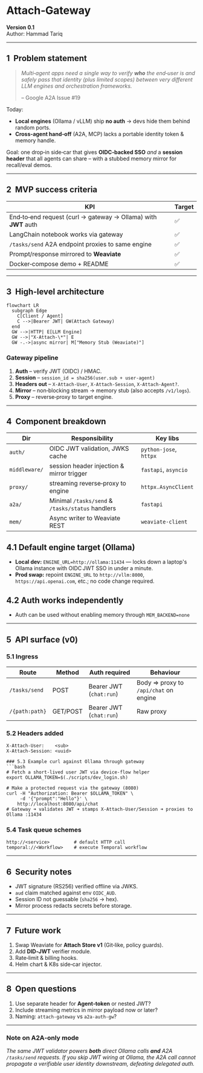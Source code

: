 # Attach‑Gateway 

**Version 0.1**  
Author: Hammad Tariq

---

## 1  Problem statement

> *Multi‑agent apps need a single way to verify **who** the end‑user is and safely pass that identity (plus limited scopes) between very different LLM engines and orchestration frameworks.*
>
>  – Google A2A Issue #19

Today:
- **Local engines** (Ollama / vLLM) ship **no auth** → devs hide them behind random ports.
- **Cross‑agent hand‑off** (A2A, MCP) lacks a portable identity token & memory handle.

Goal: one drop‑in side‑car that gives **OIDC‑backed SSO** *and* a **session header** that all agents can share – with a stubbed memory mirror for recall/eval demos.

---

## 2  MVP success criteria

| KPI | Target |
|-----|--------|
| End‑to‑end request \(curl → gateway → Ollama\) with **JWT** auth | ✅ |
| LangChain notebook works via gateway | ✅ |
| `/tasks/send` A2A endpoint proxies to same engine | ✅ |
| Prompt/response mirrored to **Weaviate** | ✅ |
| Docker‑compose demo + README | ✅ |

---

## 3  High‑level architecture

```mermaid
flowchart LR
  subgraph Edge
    C[Client / Agent]
    C -->|Bearer JWT| GW(Attach Gateway)
  end
  GW -->|HTTP| E[LLM Engine]
  GW -->|"X-Attach-\*"| E
  GW -.->|async mirror| M["Memory Stub (Weaviate)"]
```

### Gateway pipeline
1. **Auth** – verify JWT (OIDC) / HMAC.
2. **Session** – `session_id = sha256(user.sub + user‑agent)`
3. **Headers out** – `X-Attach-User`, `X-Attach-Session`, `X-Attach-Agent?`.
4. **Mirror** – non‑blocking stream → memory stub (also accepts `/v1/logs`).
5. **Proxy** – reverse‑proxy to target engine.

---

## 4  Component breakdown

| Dir | Responsibility | Key libs |
|-----|----------------|----------|
| `auth/` | OIDC JWT validation, JWKS cache | `python‑jose`, `httpx` |
| `middleware/` | session header injection & mirror trigger | `fastapi`, `asyncio` |
| `proxy/` | streaming reverse‑proxy to engine | `httpx.AsyncClient` |
| `a2a/` | Minimal `/tasks/send` & `/tasks/status` handlers | `fastapi` |
| `mem/` | Async writer to Weaviate REST | `weaviate‑client` |

## 4.1 Default engine target (Ollama)
* **Local dev:** `ENGINE_URL=http://ollama:11434` — locks down a laptop's Ollama instance with OIDC JWT SSO in under a minute.
* **Prod swap:** repoint `ENGINE_URL` to `http://vllm:8000`, `https://api.openai.com`, etc.; no code change required.

## 4.2 Auth works independently
* Auth can be used without enabling memory through `MEM_BACKEND=none`

---

## 5  API surface (v0)

### 5.1 Ingress

| Route | Method | Auth required | Behaviour |
|-------|--------|---------------|-----------|
| `/tasks/send` | POST | Bearer JWT (`chat:run`) | Body ⇒ proxy to `/api/chat` on engine |
| `/{path:path}` | GET/POST | Bearer JWT (`chat:run`) | Raw proxy |

### 5.2 Headers added

```
X-Attach-User:    <sub>
X-Attach-Session: <uuid>

### 5.3 Example curl against Ollama through gateway
```bash
# Fetch a short‑lived user JWT via device‑flow helper
export OLLAMA_TOKEN=$(./scripts/dev_login.sh)

# Make a protected request via the gateway (8080)
curl -H "Authorization: Bearer $OLLAMA_TOKEN" \
     -d '{"prompt":"Hello"}' \
    http://localhost:8080/api/chat
# Gateway ➜ validates JWT ➜ stamps X‑Attach‑User/Session ➜ proxies to Ollama :11434
```

### 5.4 Task queue schemes

```
http://<service>         # default HTTP call
temporal://<Workflow>    # execute Temporal workflow
```

---

## 6  Security notes

* JWT signature (RS256) verified offline via JWKS.
* `aud` claim matched against env `OIDC_AUD`.
* Session ID not guessable (`sha256` → hex).
* Mirror process redacts secrets before storage.

---

## 7  Future work

1. Swap Weaviate for **Attach Store v1** (Git‑like, policy guards).
2. Add **DID‑JWT** verifier module.
3. Rate‑limit & billing hooks.
4. Helm chart & K8s side‑car injector.

---

## 8  Open questions

1. Use separate header for **Agent‑token** or nested JWT?
2. Include streaming metrics in mirror payload now or later?
3. Naming: `attach-gateway` vs `a2a-auth-gw`?


---

### Note on A2A‑only mode
*The same JWT validator powers **both** direct Ollama calls **and** A2A `/tasks/send` requests.  If you skip JWT wiring at Ollama, the A2A call cannot propagate a verifiable user identity downstream, defeating delegated auth.*
